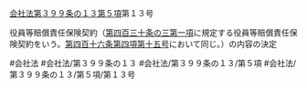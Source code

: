 [会社法第３９９条の１３第５項](会社法＿＿＿＿第３９９条の１３第５項)第１３号

役員等賠償責任保険契約（[第四百三十条の三第一項](会社法＿＿＿＿第４３０条の３第１項)に規定する役員等賠償責任保険契約をいう。[第四百十六条第四項第十五号](会社法＿＿＿＿第４１６条第４項第１５号)において同じ。）の内容の決定


#会社法
#会社法/第３９９条の１３
#会社法/第３９９条の１３/第５項
#会社法/第３９９条の１３/第５項/第１３号
